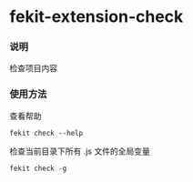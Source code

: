 fekit-extension-check
=====================

### 说明 ###

检查项目内容

### 使用方法  ###

查看帮助

    fekit check --help

检查当前目录下所有 .js 文件的全局变量

    fekit check -g 
